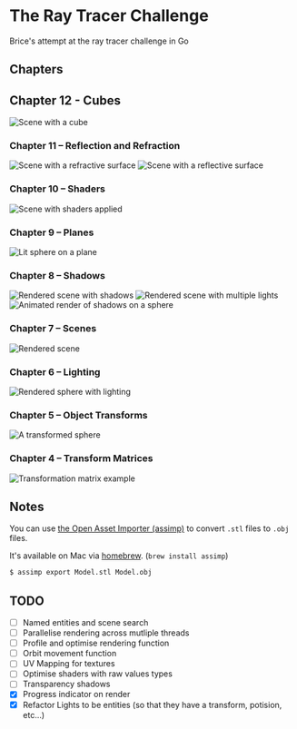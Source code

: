 # The Ray Tracer Challenge

Brice's attempt at the ray tracer challenge in Go

## Chapters

## Chapter 12 - Cubes

![Scene with a cube](output/chapter12.png)

### Chapter 11 – Reflection and Refraction

![Scene with a refractive surface](output/chapter11-refraction.png)
![Scene with a reflective surface](output/chapter11-reflection.png)


### Chapter 10 – Shaders

![Scene with shaders applied](output/chapter10.png)

### Chapter 9 – Planes

![Lit sphere on a plane](output/chapter9.png)

### Chapter 8 – Shadows

![Rendered scene with shadows](output/chapter8.png)
![Rendered scene with multiple lights](output/chapter8/chapter8-multilight.png)
![Animated render of shadows on a sphere](output/chapter8/animation/out.gif)

### Chapter 7 – Scenes

![Rendered scene](output/chapter7.png)

### Chapter 6 – Lighting

![Rendered sphere with lighting](output/chapter6.png)

### Chapter 5 – Object Transforms

![A transformed sphere](output/chapter5.png)

### Chapter 4 – Transform Matrices

![Transformation matrix example](output/chapter4.png)

## Notes

You can use [the Open Asset Importer (assimp)](https://github.com/assimp/assimp) to convert `.stl` files to `.obj` files.

It's available on Mac via [homebrew](https://brew.sh/). (`brew install assimp`)

```bash
$ assimp export Model.stl Model.obj
```

## TODO

- [ ] Named entities and scene search
- [ ] Parallelise rendering across mutliple threads
- [ ] Profile and optimise rendering function
- [ ] Orbit movement function
- [ ] UV Mapping for textures
- [ ] Optimise shaders with raw values types
- [ ] Transparency shadows
- [x] Progress indicator on render
- [x] Refactor Lights to be entities (so that they have a transform, potision, etc...)